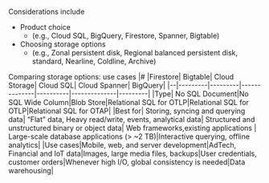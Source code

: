 Considerations include
* Product choice
  * (e.g., Cloud SQL, BigQuery, Firestore, Spanner, Bigtable) 
* Choosing storage options 
  * (e.g., Zonal persistent disk, Regional balanced persistent disk, standard, Nearline, Coldline, Archive)

Comparing storage options: use cases
|# |Firestore| Bigtable| Cloud Storage| Cloud SQL| Cloud Spanner| BigQuery|
|--|---------|---------|--------------|----------|--------------|---------|
|Type| No SQL Document|No SQL Wide Column|Blob Store|Relational SQL for OTLP|Relational SQL for OTLP|Relational SQL for OTAP|
|Best for| Storing, syncing and querying data| “Flat” data, Heavy read/write, events, analytical data| Structured and unstructured binary or object data| Web frameworks,existing applications | Large-scale database applications (> ~2 TB)|Interactive querying, offline analytics|
|Use cases|Mobile, web, and server development|AdTech, Financial and IoT data|Images, large media files, backups|User credentials, customer orders|Whenever high I/O, global consistency is needed|Data warehousing|




